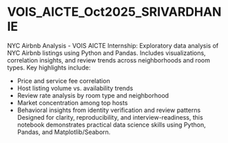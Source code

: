 # VOIS_AICTE_Oct2025_SRIVARDHANIE
NYC Airbnb Analysis - VOIS AICTE Internship:  Exploratory data analysis of NYC Airbnb listings using Python and Pandas. Includes visualizations, correlation insights, and review trends across neighborhoods and room types.
Key highlights include:
- Price and service fee correlation
- Host listing volume vs. availability trends
- Review rate analysis by room type and neighborhood
- Market concentration among top hosts
- Behavioral insights from identity verification and review patterns
Designed for clarity, reproducibility, and interview-readiness, this notebook demonstrates practical data science skills using Python, Pandas, and Matplotlib/Seaborn.

